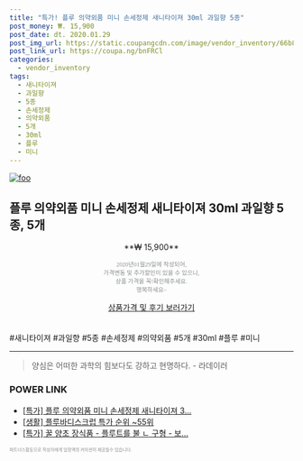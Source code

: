 ```yaml
--- 
title: "특가! 플루 의약외품 미니 손세정제 새니타이져 30ml 과일향 5종" 
post_money: ₩. 15,900 
post_date: dt. 2020.01.29 
post_img_url: https://static.coupangcdn.com/image/vendor_inventory/66b8/0543c9538a21f36c2875a57b25c7480f173850c92e2cf23b998e9457b1e7.jpg 
post_link_url: https://coupa.ng/bnFRCl 
categories: 
  - vendor_inventory 
tags: 
  - 새니타이져 
  - 과일향 
  - 5종 
  - 손세정제 
  - 의약외품 
  - 5개 
  - 30ml 
  - 플루 
  - 미니 
--- 
```

[![foo](https://static.coupangcdn.com/image/vendor_inventory/66b8/0543c9538a21f36c2875a57b25c7480f173850c92e2cf23b998e9457b1e7.jpg)](https://coupa.ng/bnFRCl) 

## 플루 의약외품 미니 손세정제 새니타이져 30ml 과일향 5종, 5개 
<p style="text-align: center;">**₩ 15,900**</p> 
<p style="text-align: center;"><span style="color: #898c8f; font-family: Georgia,Times,serif; font-size: 0.75em;">2020년01월29일에 작성되어, <br>가격변동 및 추가할인이 있을 수 있으니,<br> 상품 가격을 꼭!확인해주세요.<br>행복하세요~</span> 
</p>	 
<div markdown="0" style="text-align: center;"><a href="https://coupa.ng/bnFRCl" class="btn btn--success">상품가격 및 후기 보러가기</a></div> 
<br><br> 
  #새니타이져 #과일향 #5종 #손세정제 #의약외품 #5개 #30ml #플루 #미니 
<hr> 

> 양심은 어떠한 과학의 힘보다도 강하고 현명하다. - 라데이러 


### POWER LINK

* <a href="https://blog.naver.com/an0733/221789215525" target="_blank">[특가] 플루 의약외품 미니 손세정제 새니타이져 3...</a>
* <a href="https://blog.naver.com/sakai111/221783314874" target="_blank"> [생활] 플루바디스크럽 특가 순위 ~55위</a>
* <a href="https://blog.naver.com/an0733/221788505073" target="_blank">[특가] 꿀 양초 장식품 - 플루트를 불 ㄴ 구형 - 보...</a>

<span style="color: #898c8f; font-family: Georgia,Times,serif; font-size: 0.55em;">파트너스활동으로 작성자에게 일정액의 커미션이 제공될수 있습니다.</span> 
